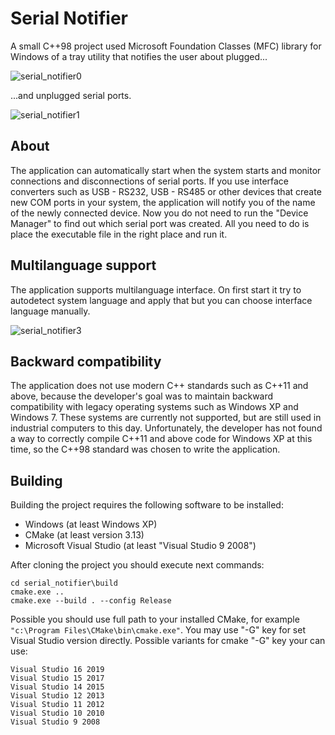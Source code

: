 # Serial Notifier
A small C++98 project used Microsoft Foundation Classes (MFC) library for Windows of a tray utility that notifies the user about plugged...

![serial_notifier0](https://github.com/user-attachments/assets/bfb65c8b-4b7c-4f84-abe6-82a77dd7afe1) 

...and unplugged serial ports.

![serial_notifier1](https://github.com/user-attachments/assets/20290a35-a277-441c-a8b3-313a493691a3)

## About
The application can automatically start when the system starts and monitor connections and disconnections of serial ports. If you use interface converters such as USB - RS232, USB - RS485 or other devices that create new COM ports in your system, the application will notify you of the name of the newly connected device. Now you do not need to run the "Device Manager" to find out which serial port was created. All you need to do is place the executable file in the right place and run it.

## Multilanguage support
The application supports multilanguage interface. On first start it try to autodetect system language and apply that but you can choose interface language manually.

![serial_notifier3](https://github.com/user-attachments/assets/c2ac86a6-520c-4ab1-b6c1-18cf25917196)

## Backward compatibility
The application does not use modern C++ standards such as C++11 and above, because the developer's goal was to maintain backward compatibility with legacy operating systems such as Windows XP and Windows 7. These systems are currently not supported, but are still used in industrial computers to this day.
Unfortunately, the developer has not found a way to correctly compile C++11 and above code for Windows XP at this time, so the C++98 standard was chosen to write the application.

## Building
Building the project requires the following software to be installed:
- Windows (at least Windows XP)
- CMake (at least version 3.13)
- Microsoft Visual Studio (at least "Visual Studio 9 2008")

After cloning the project you should execute next commands:
```
cd serial_notifier\build
cmake.exe ..
cmake.exe --build . --config Release
```
Possible you should use full path to your installed CMake, for example ```"c:\Program Files\CMake\bin\cmake.exe"```.
You may use "-G" key for set Visual Studio version directly.
Possible variants for cmake "-G" key your can use:
```
Visual Studio 16 2019
Visual Studio 15 2017
Visual Studio 14 2015
Visual Studio 12 2013
Visual Studio 11 2012
Visual Studio 10 2010
Visual Studio 9 2008
```



